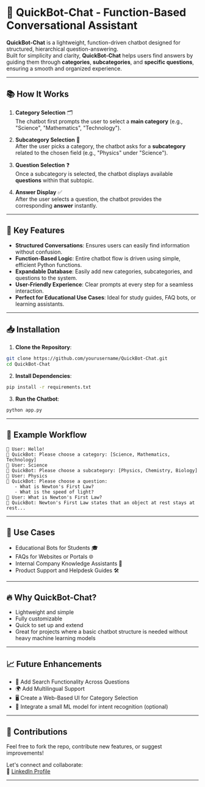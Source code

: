 # 🤖 **QuickBot-Chat** - Function-Based Conversational Assistant

**QuickBot-Chat** is a lightweight, function-driven chatbot designed for structured, hierarchical question-answering.  
Built for simplicity and clarity, **QuickBot-Chat** helps users find answers by guiding them through **categories**, **subcategories**, and **specific questions**, ensuring a smooth and organized experience.

---

## 📚 **How It Works**

1. **Category Selection** 🗂️  
   The chatbot first prompts the user to select a **main category** (e.g., "Science", "Mathematics", "Technology").

2. **Subcategory Selection** 📂  
   After the user picks a category, the chatbot asks for a **subcategory** related to the chosen field (e.g., "Physics" under "Science").

3. **Question Selection** ❓  
   Once a subcategory is selected, the chatbot displays available **questions** within that subtopic.

4. **Answer Display** ✅  
   After the user selects a question, the chatbot provides the corresponding **answer** instantly.

---

## 🚀 **Key Features**

- **Structured Conversations**: Ensures users can easily find information without confusion.
- **Function-Based Logic**: Entire chatbot flow is driven using simple, efficient Python functions.
- **Expandable Database**: Easily add new categories, subcategories, and questions to the system.
- **User-Friendly Experience**: Clear prompts at every step for a seamless interaction.
- **Perfect for Educational Use Cases**: Ideal for study guides, FAQ bots, or learning assistants.

---

## 📥 **Installation**

1. **Clone the Repository**:

```bash
git clone https://github.com/yourusername/QuickBot-Chat.git
cd QuickBot-Chat
```

2. **Install Dependencies**:

```bash
pip install -r requirements.txt
```

3. **Run the Chatbot**:

```bash
python app.py
```

---

## 🌟 **Example Workflow**

```text
👤 User: Hello!
🤖 QuickBot: Please choose a category: [Science, Mathematics, Technology]
👤 User: Science
🤖 QuickBot: Please choose a subcategory: [Physics, Chemistry, Biology]
👤 User: Physics
🤖 QuickBot: Please choose a question: 
   - What is Newton's First Law?
   - What is the speed of light?
👤 User: What is Newton's First Law?
🤖 QuickBot: Newton's First Law states that an object at rest stays at rest...
```

---

## 💬 **Use Cases**

- Educational Bots for Students 🎓
- FAQs for Websites or Portals 🌐
- Internal Company Knowledge Assistants 🏢
- Product Support and Helpdesk Guides 🛠️

---

## 🔥 **Why QuickBot-Chat?**

- Lightweight and simple
- Fully customizable
- Quick to set up and extend
- Great for projects where a basic chatbot structure is needed without heavy machine learning models

---

## 📈 **Future Enhancements**

- 🔎 Add Search Functionality Across Questions
- 🌍 Add Multilingual Support
- 🖥️ Create a Web-Based UI for Category Selection
- 🧠 Integrate a small ML model for intent recognition (optional)

---

## 🤝 **Contributions**

Feel free to fork the repo, contribute new features, or suggest improvements!

Let's connect and collaborate:  
🔗 [LinkedIn Profile](https://www.linkedin.com/in/sneha-gupta-a78839261/)

---
